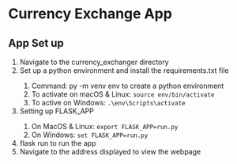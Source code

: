 # Currency Exchange App

## App Set up 

<ol>
	<li>Navigate to the currency_exchanger directory</li>
	<li>Set up a python environment and install the requirements.txt file</li>
	<ol>
		<li>Command: py -m venv env to create a python environment</li>
	 	<li>To activate on macOS & Linux: <code>source env/bin/activate</code></li>
	 	<li>To active on Windows: <code>.\env\Scripts\activate</code></li>
	</ol>
	<li>Setting up FLASK_APP</li>
	<ol>
		<li>On MacOS & Linux: <code>export FLASK_APP=run.py</code></li>
		<li>On Windows: <code>set FLASK_APP=run.py</code></li>
	</ol>
	<li>flask run to run the app</li>
	<li>Navigate to the address displayed to view the webpage</li>
</ol>